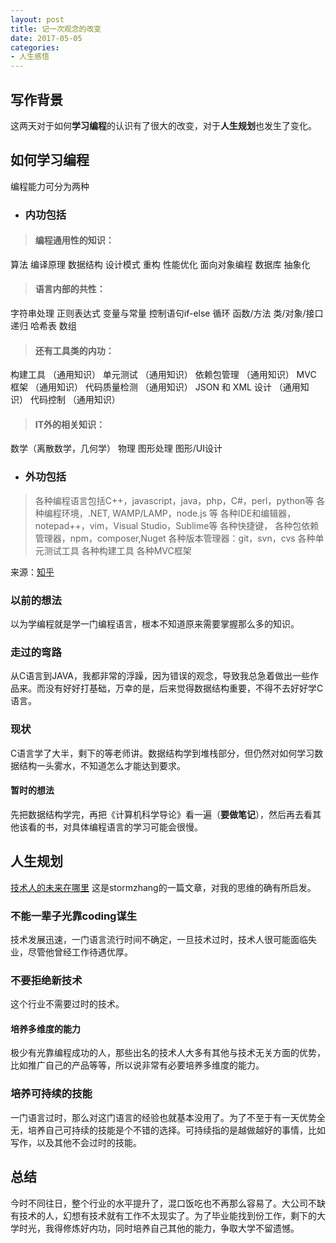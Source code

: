 ```yaml
---
layout: post
title: 记一次观念的改变
date: 2017-05-05
categories:
- 人生感悟
---
```



## 写作背景
这两天对于如何**学习编程**的认识有了很大的改变，对于**人生规划**也发生了变化。
<!--more-->

## 如何学习编程
编程能力可分为两种
- ### 内功包括
>#### 编程通用性的知识：
算法
编译原理
数据结构
设计模式
重构
性能优化
面向对象编程
数据库
抽象化
>#### 语言内部的共性：
字符串处理
正则表达式
变量与常量
控制语句if-else
循环
函数/方法
类/对象/接口
递归
哈希表
数组
>#### 还有工具类的内功：
构建工具 （通用知识）
单元测试 （通用知识）
依赖包管理 （通用知识）
MVC 框架 （通用知识）
代码质量检测 （通用知识）
JSON 和 XML 设计 （通用知识）
代码控制 （通用知识）
>#### IT外的相关知识：
数学（离散数学，几何学）
物理
图形处理
图形/UI设计
- ### 外功包括
>各种编程语言包括C++，javascript，java，php，C#，perl，python等
各种编程环境，.NET, WAMP/LAMP，node.js 等
各种IDE和编辑器，notepad++，vim，Visual Studio，Sublime等
各种快捷键，
各种包依赖管理器，npm，composer,Nuget
各种版本管理器：git，svn，cvs
各种单元测试工具
各种构建工具
各种MVC框架

来源：[知乎](https://www.zhihu.com/question/22471978/answer/21468471)
### 以前的想法
以为学编程就是学一门编程语言，根本不知道原来需要掌握那么多的知识。
### 走过的弯路
从C语言到JAVA，我都非常的浮躁，因为错误的观念，导致我总急着做出一些作品来。而没有好好打基础，万幸的是，后来觉得数据结构重要，不得不去好好学C语言。
### 现状
C语言学了大半，剩下的等老师讲。数据结构学到堆栈部分，但仍然对如何学习数据结构一头雾水，不知道怎么才能达到要求。
#### 暂时的想法
先把数据结构学完，再把《计算机科学导论》看一遍（**要做笔记**），然后再去看其他该看的书，对具体编程语言的学习可能会很慢。

## 人生规划
[技术人的未来在哪里](https://mp.weixin.qq.com/s/GX1wsb1w5Bo1vokHdY8UfQ)
这是stormzhang的一篇文章，对我的思维的确有所启发。
### 不能一辈子光靠coding谋生
技术发展迅速，一门语言流行时间不确定，一旦技术过时，技术人很可能面临失业，尽管他曾经工作待遇优厚。
### 不要拒绝新技术
这个行业不需要过时的技术。
#### 培养多维度的能力
极少有光靠编程成功的人，那些出名的技术人大多有其他与技术无关方面的优势，比如推广自己的产品等等，所以说非常有必要培养多维度的能力。
### 培养可持续的技能
一门语言过时，那么对这门语言的经验也就基本没用了。为了不至于有一天优势全无，培养自己可持续的技能是个不错的选择。可持续指的是越做越好的事情，比如写作，以及其他不会过时的技能。

## 总结
今时不同往日，整个行业的水平提升了，混口饭吃也不再那么容易了。大公司不缺有技术的人，幻想有技术就有工作不太现实了。为了毕业能找到份工作，剩下的大学时光，我得修炼好内功，同时培养自己其他的能力，争取大学不留遗憾。
